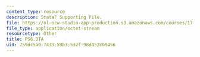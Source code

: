 ```yaml
---
content_type: resource
description: Stata? Supporting File.
file: https://ol-ocw-studio-app-production.s3.amazonaws.com/courses/17-872-quantitative-research-in-political-science-and-public-policy-spring-2004/759dc5a0743359b3532f98d452cb9456_PS6.DTA
file_type: application/octet-stream
resourcetype: Other
title: PS6.DTA
uid: 759dc5a0-7433-59b3-532f-98d452cb9456
---
```


